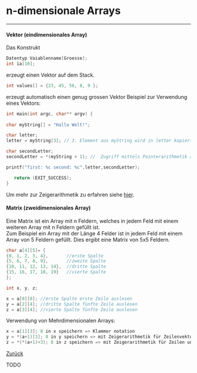 # n-dimensionale Arrays
---

#### Vektor (eindimensionales Array)

Das Konstrukt
```c
Datentyp Vaiablenname[Groesse];
int ia[10];
```
erzeugt einen Vektor auf dem Stack.
```c
int values[] = {23, 45, 56, 8, 9 };
```
erzeugt automatisch einen genug grossen Vektor
Beispiel zur Verwendung eines Vektors:
 ```c
int main(int argc, char** argv) {
    
 char myString[] = "Hallo Welt!";
 
 char letter;
 letter = myString[3]; // 3. Element aus myString wird in letter kopiert. (l)
 
 char secondLetter;
 secondLetter = *(myString + 1); //  Zugriff mittels Pointerarithmetik auf das zweite Element
 
 printf("first: %c second: %c",letter,secondLetter);

    return (EXIT_SUCCESS);
}
```

Um mehr zur Zeigerarithmetik zu erfahren siehe [hier](02-04-datatypes.md).

#### Matrix (zweidimensionales Array)

Eine Matrix ist ein Array mit n Feldern, welches in jedem Feld mit einem weiteren Array mit n Feldern gefüllt ist.   
Zum Beispiel ein Array mit der Länge 4 Felder ist in jedem Feld mit einem Array von 5 Feldern gefüllt. Dies ergibt eine Matrix von 5x5 Feldern.
```c
char a[4][5]= {
{0, 1, 2, 3, 4},       //erste Spalte
{5, 6, 7, 8, 9},       //zweite Spalte
{10, 11, 12, 13, 14},  //dritte Spalte
{15, 16, 17, 18, 19}   //vierte Spalte
};

int x, y, z;

x = a[0][0]; //erste Spalte erste Zeile auslesen
y = a[2][4]; //dritte Spalte fünfte Zeile auslesen
z = a[3][4]; //vierte Spalte fünfte Zeile auslesen
```

Verwendung von Mehrdimensionalen Arrays:
```c
x = a[1][3]; 8 in x speichern => Klammer notation
y = *(a+1)[3]; 8 in y speichern => mit Zeigerarithmetik für Zeilenvektor
z = *(*(a+1)+3); 8 in z speichern => mit Zeigerarithmetik für Zeilen und Spaltenvektor.
```

[Zurück](datatypes.md)

TODO
